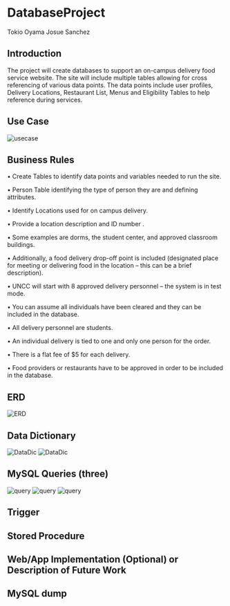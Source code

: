 # DatabaseProject
Tokio Oyama
Josue Sanchez
## Introduction
The project will create databases to support an on-campus delivery food service website. The site will include multiple tables allowing for cross referencing of various data points. The data points include user profiles, Delivery Locations, Restaurant List, Menus and Eligibility Tables to help reference during services.
## Use Case
![usecase](https://cdn.discordapp.com/attachments/697209041348329566/707340965920374875/Screen_Shot_2020-05-05_at_5.19.20_PM.png)

## Business Rules
•	Create Tables to identify data points and variables needed to run the site.

•	Person Table identifying the type of person they are and defining attributes.

•	Identify Locations used for on campus delivery.

•	Provide a location description and ID number .

•	Some examples are dorms, the student center, and approved classroom buildings.

•	Additionally, a food delivery drop-off point is included (designated place for meeting or
  delivering food in the location – this can be a brief description).
  
•	UNCC will start with 8 approved delivery personnel – the system is in test mode.  

•	You can assume all individuals have been cleared and they can be included in the database.  

•	All delivery personnel are students.

•	An individual delivery is tied to one and only one person for the order. 

•	There is a flat fee of $5 for each delivery.    

•	Food providers or restaurants have to be approved in order to be included in the database.  

## ERD
![ERD](https://cdn.discordapp.com/attachments/697209041348329566/707363468378112012/real1.PNG)
## Data Dictionary
![DataDic](https://cdn.discordapp.com/attachments/697209041348329566/707363466226171944/real2.PNG)
![DataDic](https://cdn.discordapp.com/attachments/697209041348329566/707363464636792863/real3.PNG)
## MySQL Queries (three)
![query](https://cdn.discordapp.com/attachments/697209041348329566/707374724396613632/real4.PNG)
![query](https://cdn.discordapp.com/attachments/697209041348329566/707375044036263967/real5.PNG)
![query](https://cdn.discordapp.com/attachments/697209041348329566/707374724396613632/real4.PNG)
## Trigger
## Stored Procedure
## Web/App Implementation (Optional) or Description of Future Work
## MySQL dump
